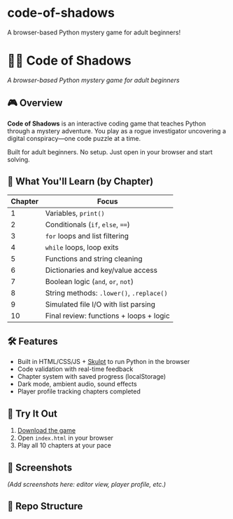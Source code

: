 # code-of-shadows
A browser-based Python mystery game for adult beginners! 
# 🕵️‍♂️ Code of Shadows  
*A browser-based Python mystery game for adult beginners*

## 🎮 Overview  
**Code of Shadows** is an interactive coding game that teaches Python through a mystery adventure. You play as a rogue investigator uncovering a digital conspiracy—one code puzzle at a time.

Built for adult beginners. No setup. Just open in your browser and start solving.

## 🧠 What You'll Learn (by Chapter)
| Chapter | Focus |
|--------|--------------------------------------------------|
| 1      | Variables, `print()`                             |
| 2      | Conditionals (`if`, `else`, `==`)                |
| 3      | `for` loops and list filtering                   |
| 4      | `while` loops, loop exits                        |
| 5      | Functions and string cleaning                    |
| 6      | Dictionaries and key/value access                |
| 7      | Boolean logic (`and`, `or`, `not`)               |
| 8      | String methods: `.lower()`, `.replace()`        |
| 9      | Simulated file I/O with list parsing             |
| 10     | Final review: functions + loops + logic          |

## 🛠 Features  
- Built in HTML/CSS/JS + [Skulpt](https://skulpt.org) to run Python in the browser  
- Code validation with real-time feedback  
- Chapter system with saved progress (localStorage)  
- Dark mode, ambient audio, sound effects  
- Player profile tracking chapters completed  

## 🧪 Try It Out  
1. [Download the game](./Code_of_Shadows_Final.zip)  
2. Open `index.html` in your browser  
3. Play all 10 chapters at your pace

## 📸 Screenshots  
*(Add screenshots here: editor view, player profile, etc.)*

## 📂 Repo Structure  
